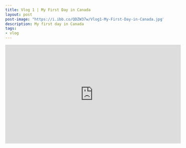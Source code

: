 ```yaml
---
title: Vlog 1 | My First Day in Canada
layout: post
post-image: "https://i.ibb.co/QDZW37w/Vlog1-My-First-Day-in-Canada.jpg"
description: My first day in Canada
tags:
- vlog
---
```


<iframe width="560" height="315" src="https://www.youtube.com/embed/vClWA1w66zo" frameborder="0" allow="accelerometer; autoplay; clipboard-write; encrypted-media; gyroscope; picture-in-picture" allowfullscreen></iframe>
